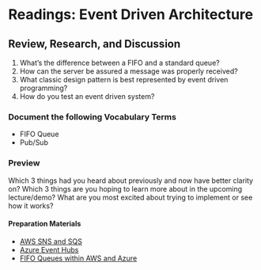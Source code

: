 # Readings: Event Driven Architecture

## Review, Research, and Discussion

1. What’s the difference between a FIFO and a standard queue?
2. How can the server be assured a message was properly received?
3. What classic design pattern is best represented by event driven programming?
4. How do you test an event driven system?

### Document the following Vocabulary Terms

+ FIFO Queue
+ Pub/Sub

### Preview

Which 3 things had you heard about previously and now have better clarity on?
Which 3 things are you hoping to learn more about in the upcoming lecture/demo?
What are you most excited about trying to implement or see how it works?

#### Preparation Materials

+ [AWS SNS and SQS](https://www.youtube.com/watch?v=mXk0MNjlO7A)
+ [Azure Event Hubs](https://www.youtube.com/watch?v=DDDjFQSQyF4)
+ [FIFO Queues within AWS and Azure](https://vunvulear.medium.com/fifo-and-queues-inside-aws-and-azure-d21145473d5a)